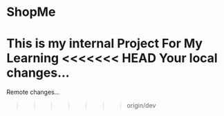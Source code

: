 # ShopMe
This is my internal Project For My Learning 
<<<<<<< HEAD
Your local changes...
=======
Remote changes...
>>>>>>> origin/dev
